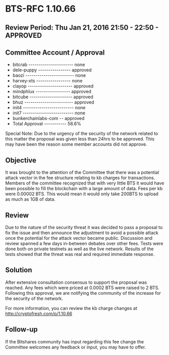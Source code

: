 BTS-RFC 1.10.66
=============

Review Period: Thu Jan 21, 2016 21:50 - 22:50 - APPROVED
-------------

Committee Account /	Approval
-------------
* bitcrab ---------------------- none	
* dele-puppy ---------------- approved	
* baozi	------------------------ none
* harvey-xts ----------------- none	
* clayop ---------------------- approved	
* mindphlux	----------------- approved	
* bitcube --------------------- approved
* bhuz ------------------------ approved
* init4 ------------------------- none	
* init7 ------------------------- none
* bunkerchainlabs-com -- approved
* Total Approval ----------- 58.6%

Special Note: Due to the urgency of the security of the network related to this matter the proposal was given less than 24hrs to be approved. This may have been the reason some member accounts did not approve.

Objective
-------
It was brought to the attention of the Committee that there was a potential attack vector in the fee structure relating to kb charges for transactions. Members of the committee recognized that with very little BTS it would have been possible to fill the blockchain with a large amount of data. Fees per kb were 0.00002 BTS. This would mean it would only take 200BTS to upload as much as 1GB of data. 

Review
-------
Due to the nature of the security threat it was decided to pass a proposal to fix the issue and then announce the adjustment to avoid a possible attack once the potential for the attack vector became public. Discussion and review spanned a few days in-between debates over other fees. Tests were done both on private testnets as well as the live network. Results of the tests showed that the threat was real and required immediate response.

Solution
-------
After extensive consultation consensus to support the proposal was reached. Any fees which were priced at 0.0002 BTS were raised to 2 BTS. Following this approval, we are notifying the community of the increase for the security of the network.

For more information, you can review the kb charge changes at http://cryptofresh.com/p/1.10.66

Follow-up
-------
If the Bitshares community has input regarding this fee change the Committee welcomes any feedback or input, you may have to offer.
